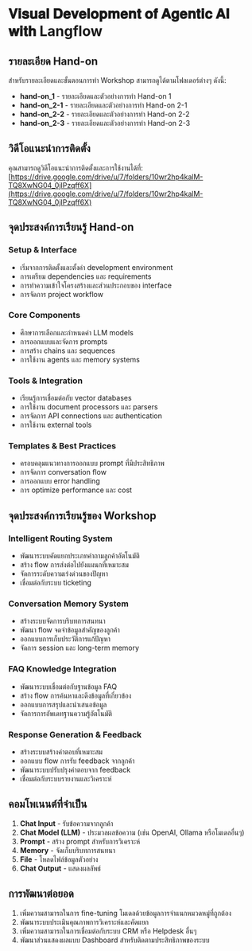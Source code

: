 # 𝐕𝐢𝐬𝐮𝐚𝐥 𝐃𝐞𝐯𝐞𝐥𝐨𝐩𝐦𝐞𝐧𝐭 𝐨𝐟 𝐀𝐠𝐞𝐧𝐭𝐢𝐜 𝐀𝐈 𝐰𝐢𝐭𝐡 Langflow

## รายละเอียด Hand-on

สำหรับรายละเอียดและขั้นตอนการทำ Workshop สามารถดูได้ตามโฟลเดอร์ต่างๆ ดังนี้:
- **hand-on_1** - รายละเอียดและตัวอย่างการทำ Hand-on 1
- **hand-on_2-1** - รายละเอียดและตัวอย่างการทำ Hand-on 2-1
- **hand-on_2-2** - รายละเอียดและตัวอย่างการทำ Hand-on 2-2
- **hand-on_2-3** - รายละเอียดและตัวอย่างการทำ Hand-on 2-3

## วิดีโอแนะนำการติดตั้ง
คุณสามารถดูวิดีโอแนะนำการติดตั้งและการใช้งานได้ที่:
[https://drive.google.com/drive/u/7/folders/10wr2hp4kalM-TQ8XwNG04_0jIPzqff6X](https://drive.google.com/drive/u/7/folders/10wr2hp4kalM-TQ8XwNG04_0jIPzqff6X)

## จุดประสงค์การเรียนรู้ Hand-on

### Setup & Interface
- เริ่มจากการติดตั้งและตั้งค่า development environment
- การเตรียม dependencies และ requirements
- การทำความเข้าใจโครงสร้างและส่วนประกอบของ interface
- การจัดการ project workflow

### Core Components
- ศึกษาการเลือกและกำหนดค่า LLM models
- การออกแบบและจัดการ prompts
- การสร้าง chains และ sequences
- การใช้งาน agents และ memory systems

### Tools & Integration
- เรียนรู้การเชื่อมต่อกับ vector databases
- การใช้งาน document processors และ parsers
- การจัดการ API connections และ authentication
- การใช้งาน external tools

### Templates & Best Practices
- ครอบคลุมแนวทางการออกแบบ prompt ที่มีประสิทธิภาพ
- การจัดการ conversation flow
- การออกแบบ error handling
- การ optimize performance และ cost


## จุดประสงค์การเรียนรู้ของ Workshop

### Intelligent Routing System 
- พัฒนาระบบคัดแยกประเภทคำถามลูกค้าอัตโนมัติ 
- สร้าง flow การส่งต่อไปยังแผนกที่เหมาะสม 
- จัดการระดับความเร่งด่วนของปัญหา 
- เชื่อมต่อกับระบบ ticketing

### Conversation Memory System
- สร้างระบบจัดการบริบทการสนทนา 
- พัฒนา flow จดจำข้อมูลสำคัญของลูกค้า 
- ออกแบบการเก็บประวัติการแก้ปัญหา 
- จัดการ session และ long-term memory

### FAQ Knowledge Integration
- พัฒนาระบบเชื่อมต่อกับฐานข้อมูล FAQ 
- สร้าง flow การค้นหาและดึงข้อมูลที่เกี่ยวข้อง 
- ออกแบบการสรุปและนำเสนอข้อมูล 
- จัดการการอัพเดทฐานความรู้อัตโนมัติ

### Response Generation & Feedback
- สร้างระบบสร้างคำตอบที่เหมาะสม 
- ออกแบบ flow การรับ feedback จากลูกค้า 
- พัฒนาระบบปรับปรุงคำตอบจาก feedback 
- เชื่อมต่อกับระบบรายงานและวิเคราะห์

## คอมโพเนนต์ที่จำเป็น

1. **Chat Input** - รับข้อความจากลูกค้า
2. **Chat Model (LLM)** - ประมวลผลข้อความ (เช่น OpenAI, Ollama หรือโมเดลอื่นๆ)
3. **Prompt** - สร้าง prompt สำหรับการวิเคราะห์
4. **Memory** - จัดเก็บบริบทการสนทนา
5. **File** - โหลดไฟล์ข้อมูลตัวอย่าง
6. **Chat Output** - แสดงผลลัพธ์


## การพัฒนาต่อยอด

1. เพิ่มความสามารถในการ fine-tuning โมเดลด้วยข้อมูลการจำแนกหมวดหมู่ที่ถูกต้อง
2. พัฒนาระบบประเมินคุณภาพการวิเคราะห์และคัดแยก
3. เพิ่มความสามารถในการเชื่อมต่อกับระบบ CRM หรือ Helpdesk อื่นๆ
4. พัฒนาส่วนแสดงผลแบบ Dashboard สำหรับติดตามประสิทธิภาพของระบบ
